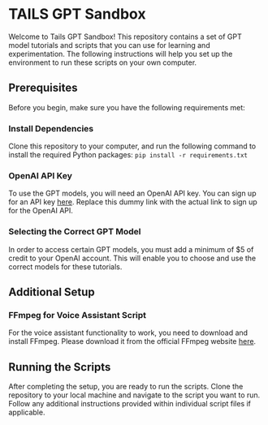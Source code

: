 # TAILS GPT Sandbox
Welcome to Tails GPT Sandbox! This repository contains a set of GPT model tutorials and scripts that you can use for learning and experimentation. The following instructions will help you set up the environment to run these scripts on your own computer.  
## Prerequisites  
Before you begin, make sure you have the following requirements met:  
### Install Dependencies  
Clone this repository to your computer, and run the following command to install the required Python packages:  ``` pip install -r requirements.txt ```
### OpenAI API Key  
To use the GPT models, you will need an OpenAI API key. You can sign up for an API key [here](https://platform.openai.com/docs/quickstart?context=python). Replace this dummy link with the actual link to sign up for the OpenAI API.  
### Selecting the Correct GPT Model  
In order to access certain GPT models, you must add a minimum of $5 of credit to your OpenAI account. This will enable you to choose and use the correct models for these tutorials.  
## Additional Setup  
### FFmpeg for Voice Assistant Script  
For the voice assistant functionality to work, you need to download and install FFmpeg. Please download it from the official FFmpeg website [here](https://ffmpeg.org/download.html).  
## Running the Scripts  
After completing the setup, you are ready to run the scripts. Clone the repository to your local machine and navigate to the script you want to run. Follow any additional instructions provided within individual script files if applicable.